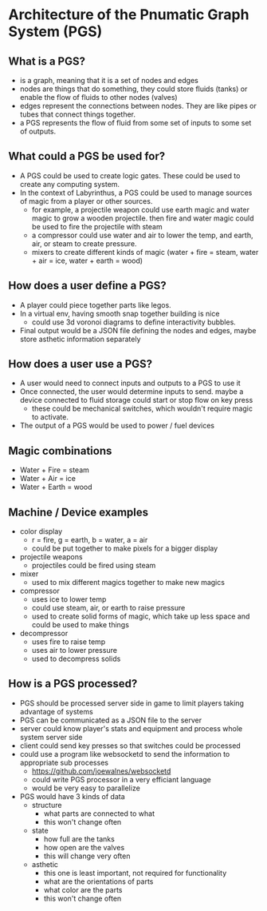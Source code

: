 # Architecture of the Pnumatic Graph System (PGS)

## What is a PGS?
- is a graph, meaning that it is a set of nodes and edges
- nodes are things that do something, they could store fluids (tanks) or enable the flow of fluids to other nodes (valves)
- edges represent the connections between nodes. They are like pipes or tubes that connect things together.
- a PGS represents the flow of fluid from some set of inputs to some set of outputs.

## What could a PGS be used for?
- A PGS could be used to create logic gates. These could be used to create any computing system.
- In the context of Labyrinthus, a PGS could be used to manage sources of magic from a player or other sources.
  - for example, a projectile weapon could use earth magic and water magic to grow a wooden projectile. then fire and water magic could be used to fire the projectile with steam
  - a compressor could use water and air to lower the temp, and earth, air, or steam to create pressure.
  - mixers to create different kinds of magic (water + fire = steam, water + air = ice, water + earth = wood)

## How does a user define a PGS?
- A player could piece together parts like legos.
- In a virtual env, having smooth snap together building is nice
  - could use 3d voronoi diagrams to define interactivity bubbles.
- Final output would be a JSON file defining the nodes and edges, maybe store asthetic information separately

## How does a user use a PGS?
- A user would need to connect inputs and outputs to a PGS to use it
- Once connected, the user would determine inputs to send. maybe a device connected to fluid storage could start or stop flow on key press
  - these could be mechanical switches, which wouldn't require magic to activate.
- The output of a PGS would be used to power / fuel devices

## Magic combinations
- Water + Fire = steam
- Water + Air = ice
- Water + Earth = wood

## Machine / Device examples
- color display
  - r = fire, g = earth, b = water, a = air
  - could be put together to make pixels for a bigger display
- projectile weapons
  - projectiles could be fired using steam
- mixer
  - used to mix different magics together to make new magics
- compressor
  - uses ice to lower temp
  - could use steam, air, or earth to raise pressure
  - used to create solid forms of magic, which take up less space and could be used to make things
- decompressor
  - uses fire to raise temp
  - uses air to lower pressure
  - used to decompress solids

## How is a PGS processed?
- PGS should be processed server side in game to limit players taking advantage of systems
- PGS can be communicated as a JSON file to the server
- server could know player's stats and equipment and process whole system server side
- client could send key presses so that switches could be processed
- could use a program like websocketd to send the information to appropriate sub processes
  - https://github.com/joewalnes/websocketd
  - could write PGS processor in a very efficiant language
  - would be very easy to parallelize
- PGS would have 3 kinds of data
  - structure
    - what parts are connected to what
    - this won't change often
  - state
    - how full are the tanks
    - how open are the valves
    - this will change very often
  - asthetic
    - this one is least important, not required for functionality
    - what are the orientations of parts
    - what color are the parts
    - this won't change often
